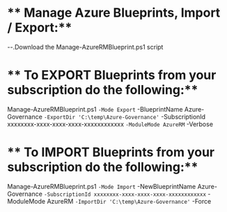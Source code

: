 ** Manage Azure Blueprints, Import / Export:**
============================
--.Download the Manage-AzureRMBlueprint.ps1 script

** To EXPORT Blueprints from your subscription do the following:**
============================
Manage-AzureRMBlueprint.ps1 `
    -Mode Export `
    -BlueprintName Azure-Governance `
    -ExportDir 'C:\temp\Azure-Governance' `
    -SubscriptionId xxxxxxxx-xxxx-xxxx-xxxx-xxxxxxxxxxxx `
    -ModuleMode AzureRM `
    -Verbose

** To IMPORT Blueprints from your subscription do the following:**
============================
Manage-AzureRMBlueprint.ps1 `
    -Mode Import `
    -NewBlueprintName Azure-Governance `
    -SubscriptionId xxxxxxxx-xxxx-xxxx-xxxx-xxxxxxxxxxxx `
    -ModuleMode AzureRM `
    -ImportDir 'C:\temp\Azure-Governance' `
    -Force



